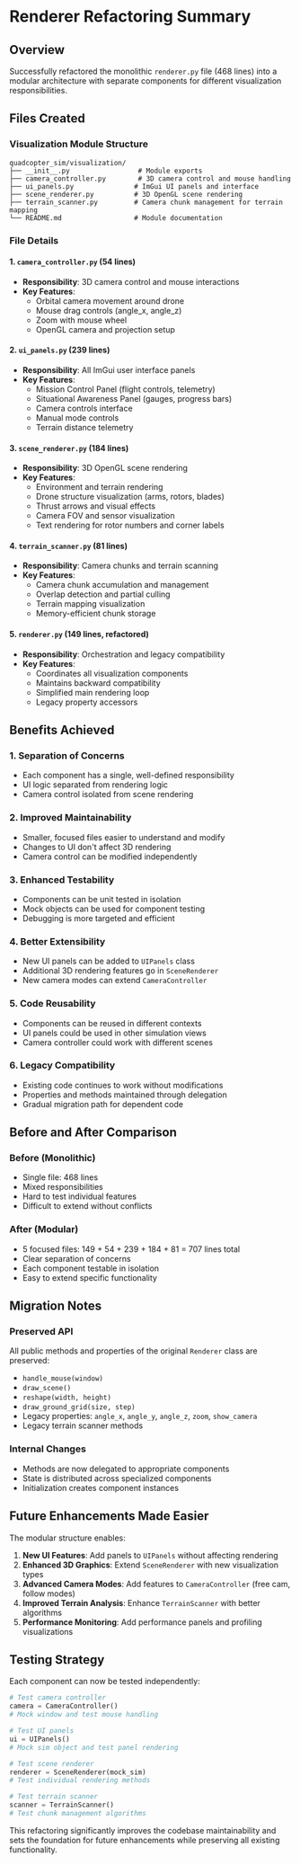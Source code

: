 # Renderer Refactoring Summary

## Overview
Successfully refactored the monolithic `renderer.py` file (468 lines) into a modular architecture with separate components for different visualization responsibilities.

## Files Created

### Visualization Module Structure
```
quadcopter_sim/visualization/
├── __init__.py                 # Module exports
├── camera_controller.py        # 3D camera control and mouse handling
├── ui_panels.py               # ImGui UI panels and interface
├── scene_renderer.py          # 3D OpenGL scene rendering
├── terrain_scanner.py         # Camera chunk management for terrain mapping
└── README.md                  # Module documentation
```

### File Details

#### 1. `camera_controller.py` (54 lines)
- **Responsibility**: 3D camera control and mouse interactions
- **Key Features**:
  - Orbital camera movement around drone
  - Mouse drag controls (angle_x, angle_z)
  - Zoom with mouse wheel
  - OpenGL camera and projection setup

#### 2. `ui_panels.py` (239 lines)
- **Responsibility**: All ImGui user interface panels
- **Key Features**:
  - Mission Control Panel (flight controls, telemetry)
  - Situational Awareness Panel (gauges, progress bars)
  - Camera controls interface
  - Manual mode controls
  - Terrain distance telemetry

#### 3. `scene_renderer.py` (184 lines)
- **Responsibility**: 3D OpenGL scene rendering
- **Key Features**:
  - Environment and terrain rendering
  - Drone structure visualization (arms, rotors, blades)
  - Thrust arrows and visual effects
  - Camera FOV and sensor visualization
  - Text rendering for rotor numbers and corner labels

#### 4. `terrain_scanner.py` (81 lines)
- **Responsibility**: Camera chunks and terrain scanning
- **Key Features**:
  - Camera chunk accumulation and management
  - Overlap detection and partial culling
  - Terrain mapping visualization
  - Memory-efficient chunk storage

#### 5. `renderer.py` (149 lines, refactored)
- **Responsibility**: Orchestration and legacy compatibility
- **Key Features**:
  - Coordinates all visualization components
  - Maintains backward compatibility
  - Simplified main rendering loop
  - Legacy property accessors

## Benefits Achieved

### 1. **Separation of Concerns**
- Each component has a single, well-defined responsibility
- UI logic separated from rendering logic
- Camera control isolated from scene rendering

### 2. **Improved Maintainability**
- Smaller, focused files easier to understand and modify
- Changes to UI don't affect 3D rendering
- Camera control can be modified independently

### 3. **Enhanced Testability**
- Components can be unit tested in isolation
- Mock objects can be used for component testing
- Debugging is more targeted and efficient

### 4. **Better Extensibility**
- New UI panels can be added to `UIPanels` class
- Additional 3D rendering features go in `SceneRenderer`
- New camera modes can extend `CameraController`

### 5. **Code Reusability**
- Components can be reused in different contexts
- UI panels could be used in other simulation views
- Camera controller could work with different scenes

### 6. **Legacy Compatibility**
- Existing code continues to work without modifications
- Properties and methods maintained through delegation
- Gradual migration path for dependent code

## Before and After Comparison

### Before (Monolithic)
- Single file: 468 lines
- Mixed responsibilities
- Hard to test individual features
- Difficult to extend without conflicts

### After (Modular)
- 5 focused files: 149 + 54 + 239 + 184 + 81 = 707 lines total
- Clear separation of concerns
- Each component testable in isolation
- Easy to extend specific functionality

## Migration Notes

### Preserved API
All public methods and properties of the original `Renderer` class are preserved:
- `handle_mouse(window)`
- `draw_scene()`
- `reshape(width, height)`
- `draw_ground_grid(size, step)`
- Legacy properties: `angle_x`, `angle_y`, `angle_z`, `zoom`, `show_camera`
- Legacy terrain scanner methods

### Internal Changes
- Methods are now delegated to appropriate components
- State is distributed across specialized components
- Initialization creates component instances

## Future Enhancements Made Easier

The modular structure enables:
1. **New UI Features**: Add panels to `UIPanels` without affecting rendering
2. **Enhanced 3D Graphics**: Extend `SceneRenderer` with new visualization types
3. **Advanced Camera Modes**: Add features to `CameraController` (free cam, follow modes)
4. **Improved Terrain Analysis**: Enhance `TerrainScanner` with better algorithms
5. **Performance Monitoring**: Add performance panels and profiling visualizations

## Testing Strategy

Each component can now be tested independently:
```python
# Test camera controller
camera = CameraController()
# Mock window and test mouse handling

# Test UI panels  
ui = UIPanels()
# Mock sim object and test panel rendering

# Test scene renderer
renderer = SceneRenderer(mock_sim)
# Test individual rendering methods

# Test terrain scanner
scanner = TerrainScanner()
# Test chunk management algorithms
```

This refactoring significantly improves the codebase maintainability and sets the foundation for future enhancements while preserving all existing functionality.
